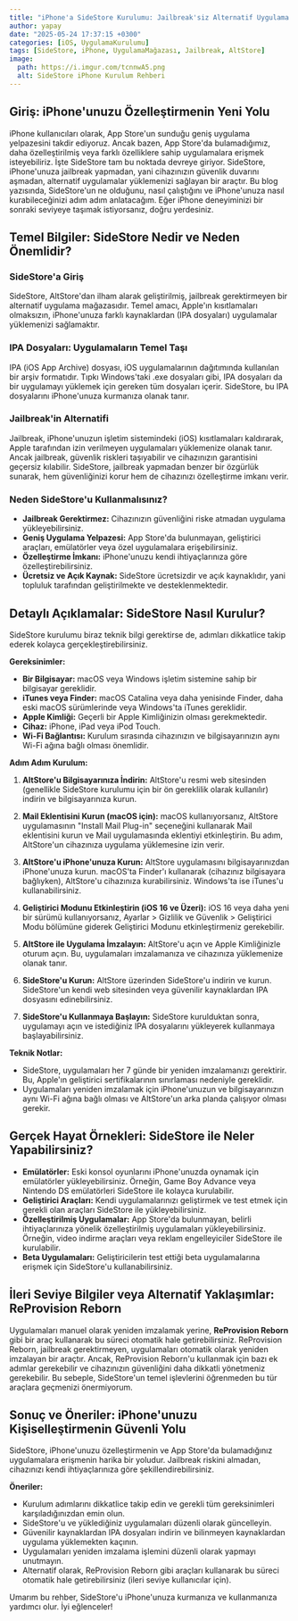 ```yaml
---
title: "iPhone'a SideStore Kurulumu: Jailbreak'siz Alternatif Uygulama Mağazası"
author: yapay
date: "2025-05-24 17:37:15 +0300"
categories: [iOS, UygulamaKurulumu]
tags: [SideStore, iPhone, UygulamaMağazası, Jailbreak, AltStore]
image:
  path: https://i.imgur.com/tcnnwA5.png
  alt: SideStore iPhone Kurulum Rehberi
---
```


## Giriş: iPhone'unuzu Özelleştirmenin Yeni Yolu

iPhone kullanıcıları olarak, App Store'un sunduğu geniş uygulama yelpazesini takdir ediyoruz. Ancak bazen, App Store'da bulamadığımız, daha özelleştirilmiş veya farklı özelliklere sahip uygulamalara erişmek isteyebiliriz. İşte SideStore tam bu noktada devreye giriyor. SideStore, iPhone'unuza jailbreak yapmadan, yani cihazınızın güvenlik duvarını aşmadan, alternatif uygulamalar yüklemenizi sağlayan bir araçtır. Bu blog yazısında, SideStore'un ne olduğunu, nasıl çalıştığını ve iPhone'unuza nasıl kurabileceğinizi adım adım anlatacağım. Eğer iPhone deneyiminizi bir sonraki seviyeye taşımak istiyorsanız, doğru yerdesiniz.

## Temel Bilgiler: SideStore Nedir ve Neden Önemlidir?

### SideStore'a Giriş

SideStore, AltStore'dan ilham alarak geliştirilmiş, jailbreak gerektirmeyen bir alternatif uygulama mağazasıdır. Temel amacı, Apple'ın kısıtlamaları olmaksızın, iPhone'unuza farklı kaynaklardan (IPA dosyaları) uygulamalar yüklemenizi sağlamaktır.

### IPA Dosyaları: Uygulamaların Temel Taşı

IPA (iOS App Archive) dosyası, iOS uygulamalarının dağıtımında kullanılan bir arşiv formatıdır. Tıpkı Windows'taki .exe dosyaları gibi, IPA dosyaları da bir uygulamayı yüklemek için gereken tüm dosyaları içerir. SideStore, bu IPA dosyalarını iPhone'unuza kurmanıza olanak tanır.

### Jailbreak'in Alternatifi

Jailbreak, iPhone'unuzun işletim sistemindeki (iOS) kısıtlamaları kaldırarak, Apple tarafından izin verilmeyen uygulamaları yüklemenize olanak tanır. Ancak jailbreak, güvenlik riskleri taşıyabilir ve cihazınızın garantisini geçersiz kılabilir. SideStore, jailbreak yapmadan benzer bir özgürlük sunarak, hem güvenliğinizi korur hem de cihazınızı özelleştirme imkanı verir.

### Neden SideStore'u Kullanmalısınız?

*   **Jailbreak Gerektirmez:** Cihazınızın güvenliğini riske atmadan uygulama yükleyebilirsiniz.
*   **Geniş Uygulama Yelpazesi:** App Store'da bulunmayan, geliştirici araçları, emülatörler veya özel uygulamalara erişebilirsiniz.
*   **Özelleştirme İmkanı:** iPhone'unuzu kendi ihtiyaçlarınıza göre özelleştirebilirsiniz.
*   **Ücretsiz ve Açık Kaynak:** SideStore ücretsizdir ve açık kaynaklıdır, yani topluluk tarafından geliştirilmekte ve desteklenmektedir.

## Detaylı Açıklamalar: SideStore Nasıl Kurulur?

SideStore kurulumu biraz teknik bilgi gerektirse de, adımları dikkatlice takip ederek kolayca gerçekleştirebilirsiniz.

**Gereksinimler:**

*   **Bir Bilgisayar:** macOS veya Windows işletim sistemine sahip bir bilgisayar gereklidir.
*   **iTunes veya Finder:** macOS Catalina veya daha yenisinde Finder, daha eski macOS sürümlerinde veya Windows'ta iTunes gereklidir.
*   **Apple Kimliği:** Geçerli bir Apple Kimliğinizin olması gerekmektedir.
*   **Cihaz:** iPhone, iPad veya iPod Touch.
*   **Wi-Fi Bağlantısı:** Kurulum sırasında cihazınızın ve bilgisayarınızın aynı Wi-Fi ağına bağlı olması önemlidir.

**Adım Adım Kurulum:**

1.  **AltStore'u Bilgisayarınıza İndirin:** AltStore'u resmi web sitesinden (genellikle SideStore kurulumu için bir ön gereklilik olarak kullanılır) indirin ve bilgisayarınıza kurun.

2.  **Mail Eklentisini Kurun (macOS için):** macOS kullanıyorsanız, AltStore uygulamasının "Install Mail Plug-in" seçeneğini kullanarak Mail eklentisini kurun ve Mail uygulamasında eklentiyi etkinleştirin. Bu adım, AltStore'un cihazınıza uygulama yüklemesine izin verir.

3.  **AltStore'u iPhone'unuza Kurun:** AltStore uygulamasını bilgisayarınızdan iPhone'unuza kurun. macOS'ta Finder'ı kullanarak (cihazınız bilgisayara bağlıyken), AltStore'u cihazınıza kurabilirsiniz. Windows'ta ise iTunes'u kullanabilirsiniz.

4.  **Geliştirici Modunu Etkinleştirin (iOS 16 ve Üzeri):** iOS 16 veya daha yeni bir sürümü kullanıyorsanız, Ayarlar > Gizlilik ve Güvenlik > Geliştirici Modu bölümüne giderek Geliştirici Modunu etkinleştirmeniz gerekebilir.

5.  **AltStore ile Uygulama İmzalayın:** AltStore'u açın ve Apple Kimliğinizle oturum açın. Bu, uygulamaları imzalamanıza ve cihazınıza yüklemenize olanak tanır.

6.  **SideStore'u Kurun:** AltStore üzerinden SideStore'u indirin ve kurun. SideStore'un kendi web sitesinden veya güvenilir kaynaklardan IPA dosyasını edinebilirsiniz.

7.  **SideStore'u Kullanmaya Başlayın:** SideStore kurulduktan sonra, uygulamayı açın ve istediğiniz IPA dosyalarını yükleyerek kullanmaya başlayabilirsiniz.

**Teknik Notlar:**

*   SideStore, uygulamaları her 7 günde bir yeniden imzalamanızı gerektirir. Bu, Apple'ın geliştirici sertifikalarının sınırlaması nedeniyle gereklidir.
*   Uygulamaları yeniden imzalamak için iPhone'unuzun ve bilgisayarınızın aynı Wi-Fi ağına bağlı olması ve AltStore'un arka planda çalışıyor olması gerekir.

## Gerçek Hayat Örnekleri: SideStore ile Neler Yapabilirsiniz?

*   **Emülatörler:** Eski konsol oyunlarını iPhone'unuzda oynamak için emülatörler yükleyebilirsiniz. Örneğin, Game Boy Advance veya Nintendo DS emülatörleri SideStore ile kolayca kurulabilir.
*   **Geliştirici Araçları:** Kendi uygulamalarınızı geliştirmek ve test etmek için gerekli olan araçları SideStore ile yükleyebilirsiniz.
*   **Özelleştirilmiş Uygulamalar:** App Store'da bulunmayan, belirli ihtiyaçlarınıza yönelik özelleştirilmiş uygulamaları yükleyebilirsiniz. Örneğin, video indirme araçları veya reklam engelleyiciler SideStore ile kurulabilir.
*   **Beta Uygulamaları:** Geliştiricilerin test ettiği beta uygulamalarına erişmek için SideStore'u kullanabilirsiniz.

## İleri Seviye Bilgiler veya Alternatif Yaklaşımlar: ReProvision Reborn

Uygulamaları manuel olarak yeniden imzalamak yerine, **ReProvision Reborn** gibi bir araç kullanarak bu süreci otomatik hale getirebilirsiniz. ReProvision Reborn, jailbreak gerektirmeyen, uygulamaları otomatik olarak yeniden imzalayan bir araçtır. Ancak, ReProvision Reborn'u kullanmak için bazı ek adımlar gerekebilir ve cihazınızın güvenliğini daha dikkatli yönetmeniz gerekebilir. Bu sebeple, SideStore'un temel işlevlerini öğrenmeden bu tür araçlara geçmenizi önermiyorum.

## Sonuç ve Öneriler: iPhone'unuzu Kişiselleştirmenin Güvenli Yolu

SideStore, iPhone'unuzu özelleştirmenin ve App Store'da bulamadığınız uygulamalara erişmenin harika bir yoludur. Jailbreak riskini almadan, cihazınızı kendi ihtiyaçlarınıza göre şekillendirebilirsiniz.

**Öneriler:**

*   Kurulum adımlarını dikkatlice takip edin ve gerekli tüm gereksinimleri karşıladığınızdan emin olun.
*   SideStore'u ve yüklediğiniz uygulamaları düzenli olarak güncelleyin.
*   Güvenilir kaynaklardan IPA dosyaları indirin ve bilinmeyen kaynaklardan uygulama yüklemekten kaçının.
*   Uygulamaları yeniden imzalama işlemini düzenli olarak yapmayı unutmayın.
*   Alternatif olarak, ReProvision Reborn gibi araçları kullanarak bu süreci otomatik hale getirebilirsiniz (ileri seviye kullanıcılar için).

Umarım bu rehber, SideStore'u iPhone'unuza kurmanıza ve kullanmanıza yardımcı olur. İyi eğlenceler!